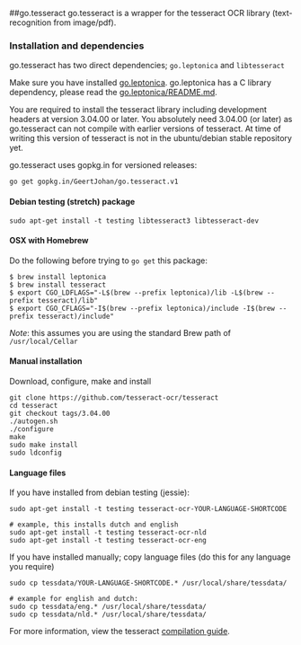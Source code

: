 ##go.tesseract
go.tesseract is a wrapper for the tesseract OCR library (text-recognition from image/pdf).

### Installation and dependencies
go.tesseract has two direct dependencies; `go.leptonica` and `libtesseract`

Make sure you have installed [go.leptonica](//github.com/GeertJohan/go.leptonica). go.leptonica has a C library dependency, please read the [go.leptonica/README.md](//github.com/GeertJohan/go.leptonica/blob/master/README.md).

You are required to install the tesseract library including development headers at version 3.04.00 or later. You absolutely need 3.04.00 (or later) as go.tesseract can not compile with earlier versions of tesseract. At time of writing this version of tesseract is not in the ubuntu/debian stable repository yet.

go.tesseract uses gopkg.in for versioned releases:

`go get gopkg.in/GeertJohan/go.tesseract.v1`

#### Debian testing (stretch) package
`sudo apt-get install -t testing libtesseract3 libtesseract-dev`

#### OSX with Homebrew

Do the following before trying to `go get` this package:

```
$ brew install leptonica
$ brew install tesseract
$ export CGO_LDFLAGS="-L$(brew --prefix leptonica)/lib -L$(brew --prefix tesseract)/lib"
$ export CGO_CFLAGS="-I$(brew --prefix leptonica)/include -I$(brew --prefix tesseract)/include"
```

*Note*: this assumes you are using the standard Brew path of `/usr/local/Cellar`

#### Manual installation
Download, configure, make and install
```
git clone https://github.com/tesseract-ocr/tesseract
cd tesseract
git checkout tags/3.04.00
./autogen.sh
./configure
make
sudo make install
sudo ldconfig
```

#### Language files
If you have installed from debian testing (jessie):
```
sudo apt-get install -t testing tesseract-ocr-YOUR-LANGUAGE-SHORTCODE

# example, this installs dutch and english
sudo apt-get install -t testing tesseract-ocr-nld
sudo apt-get install -t testing tesseract-ocr-eng

```

If you have installed manually; copy language files (do this for any language you require)
```
sudo cp tessdata/YOUR-LANGUAGE-SHORTCODE.* /usr/local/share/tessdata/

# example for english and dutch:
sudo cp tessdata/eng.* /usr/local/share/tessdata/
sudo cp tessdata/nld.* /usr/local/share/tessdata/
```

For more information, view the tesseract [compilation guide](http://code.google.com/p/tesseract-ocr/wiki/Compiling).
